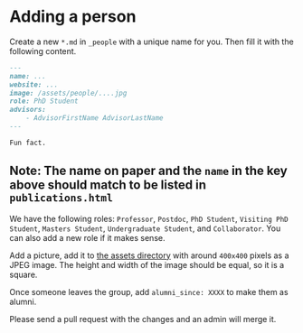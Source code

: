 # Adding a person

Create a new `*.md` in `_people` with a unique name for you. Then fill it with the following content.

```md
---
name: ...
website: ...
image: /assets/people/....jpg
role: PhD Student
advisors:
    - AdvisorFirstName AdvisorLastName
---

Fun fact.
```

## Note: The name on paper and the `name` in the key above should match to be listed in `publications.html`

We have the following roles: `Professor`, `Postdoc`, `PhD Student`, `Visiting PhD Student`, `Masters Student`, `Undergraduate Student`, and `Collaborator`. You can also add a new role if it makes sense.

Add a picture, add it to [the assets directory](../assets/people) with around `400x400` pixels as a JPEG image.  The height and width of the image should be equal, so it is a square.

Once someone leaves the group, add `alumni_since: XXXX` to make them as alumni.

Please send a pull request with the changes and an admin will merge it. 
